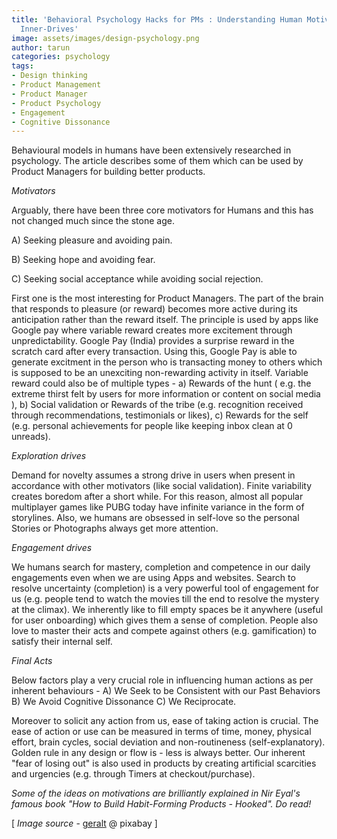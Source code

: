 ```yaml
---
title: 'Behavioral Psychology Hacks for PMs : Understanding Human Motivations and
  Inner-Drives'
image: assets/images/design-psychology.png
author: tarun
categories: psychology
tags:
- Design thinking
- Product Management
- Product Manager
- Product Psychology
- Engagement
- Cognitive Dissonance
---
```


Behavioural models in humans have been extensively researched in psychology. The article describes some of them which can be used by Product Managers for building better products. 

*Motivators*

Arguably, there have been three core motivators for Humans and this has not changed much since the stone age. 

A) Seeking pleasure and avoiding pain.

B) Seeking hope and avoiding fear.

C) Seeking social acceptance while avoiding social rejection.

First one is the most interesting for Product Managers. The part of the brain that responds to pleasure (or reward) becomes more active during its anticipation rather than the reward itself. The principle is used by apps like Google pay where variable reward creates more excitement through unpredictability. Google Pay (India) provides a surprise reward in the scratch card after every transaction. Using this, Google Pay is able to generate excitment in the person who is transacting money to others which is supposed to be an unexciting non-rewarding activity in itself.
Variable reward could also be of multiple types - a) Rewards of the hunt ( e.g. the extreme thirst felt by users for more information or content on social media ), b) Social validation or Rewards of the tribe (e.g. recognition received through recommendations, testimonials or likes), c) Rewards for the self (e.g. personal achievements for people like keeping inbox clean at 0 unreads).

*Exploration drives*

Demand for novelty assumes a strong drive in users when present in accordance with other motivators (like social validation). Finite variability creates boredom after a short while. For this reason, almost all popular multiplayer games like PUBG today have infinite variance in the form of storylines. Also, we humans are obsessed in self-love so the personal Stories or Photographs always get more attention.

*Engagement drives*

We humans search for mastery, completion and competence in our daily engagements even when we are using Apps and websites. Search to resolve uncertainty (completion) is a very powerful tool of engagement for us (e.g. people  tend to watch the movies till the end to resolve the mystery at the climax). We inherently like to fill empty spaces be it anywhere (useful for user onboarding) which gives them a sense of completion. People also love to master their acts and compete against others (e.g. gamification) to satisfy their internal self. 

*Final Acts*

Below factors play a very crucial role in influencing human actions as per inherent behaviours -
A) We Seek to be Consistent with  our Past Behaviors
B) We Avoid Cognitive Dissonance
C) We Reciprocate.

Moreover to solicit any action from us, ease of taking action is crucial. The ease of action or use can be measured in terms of time, money, physical effort, brain cycles, social deviation and non-routineness (self-explanatory). Golden rule in any design or flow is - less is always better. Our inherent "fear of losing out" is also used in products by creating artificial scarcities and urgencies (e.g. through Timers at checkout/purchase).

 *Some of the ideas on motivations are brilliantly explained in Nir Eyal's famous book "How to Build Habit-Forming Products - Hooked". Do read!*
 
[ *Image source* - [geralt](https://pixabay.com/users/geralt-9301) @ pixabay ]